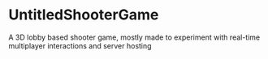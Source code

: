 # UntitledShooterGame
A 3D lobby based shooter game, mostly made to experiment with real-time multiplayer interactions and server hosting
